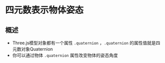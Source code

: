 # 四元数表示物体姿态

## 概述

+ Three.js模型对象都有一个属性 `.quaternion` ，`.quaternion` 的属性值就是四元数对象Quaternion
+ 你可以通过物体 `.quaternion` 属性改变物体的姿态角度
